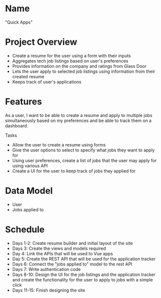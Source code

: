 # Name
"Quick Apps"
  
# Project Overview
* Create a resume for the user using a form with their inputs
* Aggregates tech job listings based on user's preferences
* Provides information on the company and ratings from Glass Door
* Lets the user apply to selected job listings using information from their created resume
* Keeps track of user's applications


# Features

As a user, I want to be able to create a resume and apply to multiple jobs simultaneously based on my preferences and be able to track them on a dashboard.

Tasks
* Allow the user to create a resume using forms
* Give the user options to select to specify what jobs they want to apply for
* Using user preferences, create a list of jobs that the user may apply for using various API
* Create a UI for the user to keep track of jobs they applied for

# Data Model

* User
* Jobs applied to

# Schedule

* Days 1-2: Create resume builder and initial layout of the site
* Days 3: Create the views and models required
* Day 4: Link the APIs that will be used to Vue apps 
* Day 5: Create the REST API that will be used for the application tracker
* Days 6: Connect the "jobs applied to" model to the rest API
* Days 7: Write authentication code
* Days 8-10: Design the UI for the job listings and the application tracker and create the functionality for the user to apply to jobs with a simple click
* Days 11-15: Finish designing the site
